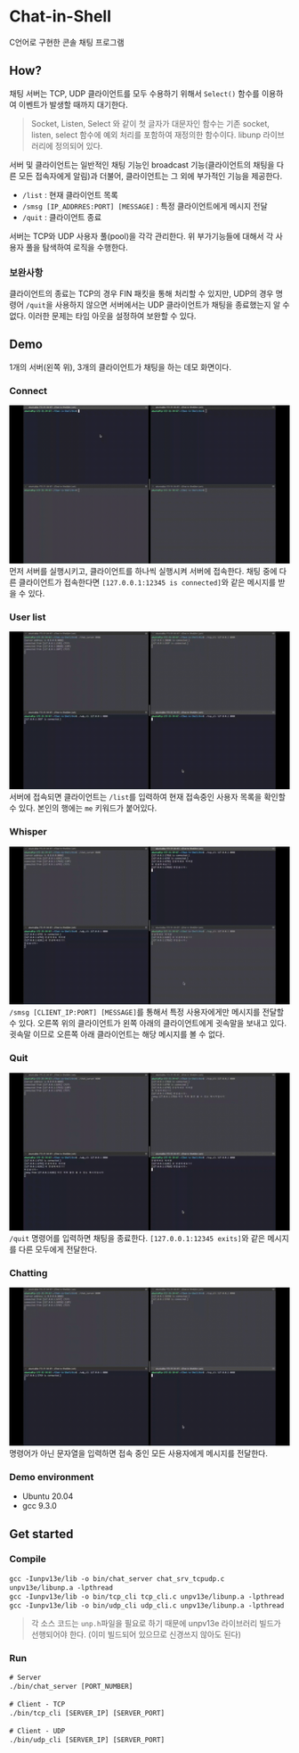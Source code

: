 # Chat-in-Shell
C언어로 구현한 콘솔 채팅 프로그램

## How?
채팅 서버는 TCP, UDP 클라이언트를 모두 수용하기 위해서 `Select()` 함수를 이용하여 이벤트가 발생할 때까지 대기한다.

> Socket, Listen, Select 와 같이 첫 글자가 대문자인 함수는 기존 socket, listen, select 함수에 예외 처리를 포함하여 재정의한 함수이다. libunp 라이브러리에 정의되어 있다.

서버 및 클라이언트는 일반적인 채팅 기능인 broadcast 기능(클라이언트의 채팅을 다른 모든 접속자에게 알림)과 더불어, 클라이언트는 그 외에 부가적인 기능을 제공한다.
- `/list` : 현재 클라이언트 목록
- `/smsg [IP_ADDRRES:PORT] [MESSAGE]` : 특정 클라이언트에게 메시지 전달
- `/quit` : 클라이언트 종료

서버는 TCP와 UDP 사용자 풀(pool)을 각각 관리한다. 위 부가기능들에 대해서 각 사용자 풀을 탐색하여 로직을 수행한다.

### 보완사항
클라이언트의 종료는 TCP의 경우 FIN 패킷을 통해 처리할 수 있지만, UDP의 경우 명령어 `/quit`을 사용하지 않으면 서버에서는 UDP 클라이언트가 채팅을 종료했는지 알 수 없다. 이러한 문제는 타임 아웃을 설정하여 보완할 수 있다.


## Demo
1개의 서버(왼쪽 위), 3개의 클라이언트가 채팅을 하는 데모 화면이다. 

### Connect
<img src="images/connect.gif"><br>
먼저 서버를 실행시키고, 클라이언트를 하나씩 실행시켜 서버에 접속한다. 채팅 중에 다른 클라이언트가 접속한다면 `[127.0.0.1:12345 is connected]`와 같은 메시지를 받을 수 있다.

### User list
<img src="images/user_list.gif"><br>
서버에 접속되면 클라이언트는 `/list`를 입력하여 현재 접속중인 사용자 목록을 확인할 수 있다. 본인의 행에는 `me` 키워드가 붙어있다.

### Whisper
<img src="images/whisper.gif"><br>
`/smsg [CLIENT_IP:PORT] [MESSAGE]`를 통해서 특정 사용자에게만 메시지를 전달할 수 있다. 오른쪽 위의 클라이언트가 왼쪽 아래의 클라이언트에게 귓속말을 보내고 있다. 귓속말 이므로 오른쪽 아래 클라이언트는 해당 메시지를 볼 수 없다.

### Quit
<img src="images/quit.gif"><br>
`/quit` 명령어를 입력하면 채팅을 종료한다. `[127.0.0.1:12345 exits]`와 같은 메시지를 다른 모두에게 전달한다.

### Chatting
<img src="images/chatting.gif"><br>
명령어가 아닌 문자열을 입력하면 접속 중인 모든 사용자에게 메시지를 전달한다.

### Demo environment
- Ubuntu 20.04
- gcc 9.3.0

## Get started
### Compile
```
gcc -Iunpv13e/lib -o bin/chat_server chat_srv_tcpudp.c unpv13e/libunp.a -lpthread
gcc -Iunpv13e/lib -o bin/tcp_cli tcp_cli.c unpv13e/libunp.a -lpthread
gcc -Iunpv13e/lib -o bin/udp_cli udp_cli.c unpv13e/libunp.a -lpthread
```
> 각 소스 코드는 `unp.h`파일을 필요로 하기 때문에 unpv13e 라이브러리 빌드가 선행되어야 한다. (이미 빌드되어 있으므로 신경쓰지 않아도 된다)

### Run
```
# Server
./bin/chat_server [PORT_NUMBER]

# Client - TCP
./bin/tcp_cli [SERVER_IP] [SERVER_PORT]

# Client - UDP
./bin/udp_cli [SERVER_IP] [SERVER_PORT]
```

